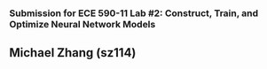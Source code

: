 ### Submission for ECE 590-11 Lab #2: Construct, Train, and Optimize Neural Network Models

## Michael Zhang (sz114)


